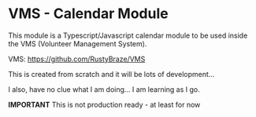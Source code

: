 # VMS - Calendar Module

This module is a Typescript/Javascript calendar module to be used inside the VMS (Volunteer Management System).

VMS: https://github.com/RustyBraze/VMS

This is created from scratch and it will be lots of development...

I also, have no clue what I am doing... I am learning as I go.

**IMPORTANT** This is not production ready - at least for now
